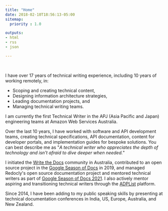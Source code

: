 ```yaml
---
title: "Home"
date: 2018-02-10T18:56:13-05:00
sitemap:
  priority : 1.0

outputs:
- html
- rss
- json

---
```


<br />

I have over 17 years of technical writing experience, including 10 years of working remotely, in:

- Scoping and creating technical content,
- Designing information architecture strategies,
- Leading documentation projects, and
- Managing technical writing teams.

I am currently the first Technical Writer in the APJ (Asia Pacific and Japan) engineering teams at Amazon Web Services Australia.

Over the last 10 years, I have worked with software and API development teams, creating technical specifications, API documentation, content for developer portals, and implementation guides for bespoke solutions.
You can best describe me as "_A technical writer who appreciates the depth of technology and isn't afraid to dive deeper when needed._"

I initiated the [Write the Docs](https://www.writethedocs.org/) community in Australia, contributed to an open source project in the [Google Season of Docs](https://developers.google.com/season-of-docs/docs/2019/participants) in 2019, and managed Redocly's open source documentation project and mentored technical writers as part of [Google Season of Docs 2021](https://developers.google.com/season-of-docs/docs/participants). I also actively mentor aspiring and transitioning technical writers through the [ADPList](https://adplist.org/mentors/swapnil-ogale) platform.

Since 2014, I have been adding to my public speaking skills by presenting at technical documentation conferences in India, US, Europe, Australia, and New Zealand.
